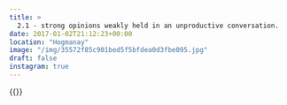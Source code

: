 ```yaml
---
title: >
  2.1 - strong opinions weakly held in an unproductive conversation.
date: 2017-01-02T21:12:23+00:00
location: "Hogmanay"
image: "/img/35572f85c901bed5f5bfdea0d3fbe095.jpg"
draft: false
instagram: true
---
```


{{<photo src="/img/35572f85c901bed5f5bfdea0d3fbe095.jpg">}}
